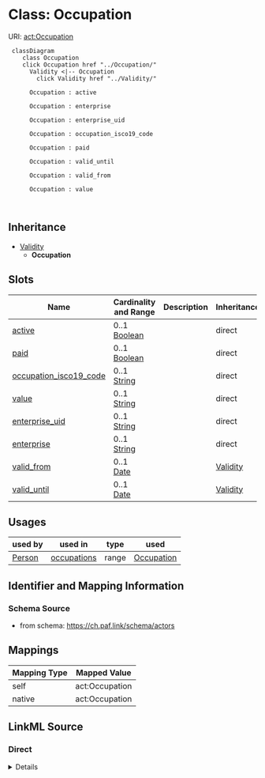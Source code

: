 

# Class: Occupation 



URI: [act:Occupation](https://ch.paf.link/schema/actors/Occupation)





```mermaid
 classDiagram
    class Occupation
    click Occupation href "../Occupation/"
      Validity <|-- Occupation
        click Validity href "../Validity/"
      
      Occupation : active
        
      Occupation : enterprise
        
      Occupation : enterprise_uid
        
      Occupation : occupation_isco19_code
        
      Occupation : paid
        
      Occupation : valid_until
        
      Occupation : valid_from
        
      Occupation : value
        
      
```





## Inheritance
* [Validity](Validity.md)
    * **Occupation**



## Slots

| Name | Cardinality and Range | Description | Inheritance |
| ---  | --- | --- | --- |
| [active](active.md) | 0..1 <br/> [Boolean](Boolean.md) |  | direct |
| [paid](paid.md) | 0..1 <br/> [Boolean](Boolean.md) |  | direct |
| [occupation_isco19_code](occupation_isco19_code.md) | 0..1 <br/> [String](String.md) |  | direct |
| [value](value.md) | 0..1 <br/> [String](String.md) |  | direct |
| [enterprise_uid](enterprise_uid.md) | 0..1 <br/> [String](String.md) |  | direct |
| [enterprise](enterprise.md) | 0..1 <br/> [String](String.md) |  | direct |
| [valid_from](valid_from.md) | 0..1 <br/> [Date](Date.md) |  | [Validity](Validity.md) |
| [valid_until](valid_until.md) | 0..1 <br/> [Date](Date.md) |  | [Validity](Validity.md) |





## Usages

| used by | used in | type | used |
| ---  | --- | --- | --- |
| [Person](Person.md) | [occupations](occupations.md) | range | [Occupation](Occupation.md) |







## Identifier and Mapping Information






### Schema Source


* from schema: https://ch.paf.link/schema/actors




## Mappings

| Mapping Type | Mapped Value |
| ---  | ---  |
| self | act:Occupation |
| native | act:Occupation |






## LinkML Source

<!-- TODO: investigate https://stackoverflow.com/questions/37606292/how-to-create-tabbed-code-blocks-in-mkdocs-or-sphinx -->

### Direct

<details>
```yaml
name: Occupation
from_schema: https://ch.paf.link/schema/actors
is_a: Validity
attributes:
  active:
    name: active
    from_schema: https://ch.paf.link/schema/actors
    rank: 1000
    domain_of:
    - Occupation
    range: boolean
  paid:
    name: paid
    from_schema: https://ch.paf.link/schema/actors
    rank: 1000
    domain_of:
    - Occupation
    range: boolean
  occupation_isco19_code:
    name: occupation_isco19_code
    from_schema: https://ch.paf.link/schema/actors
    rank: 1000
    slot_uri: act:occupationIsco19Code
    domain_of:
    - Occupation
  value:
    name: value
    from_schema: https://ch.paf.link/schema/actors
    domain_of:
    - Name
    - Gender
    - Occupation
    - Training
    - Contact
  enterprise_uid:
    name: enterprise_uid
    from_schema: https://ch.paf.link/schema/actors
    rank: 1000
    slot_uri: act:enterpriseUid
    domain_of:
    - Occupation
  enterprise:
    name: enterprise
    from_schema: https://ch.paf.link/schema/actors
    rank: 1000
    domain_of:
    - Occupation

```
</details>

### Induced

<details>
```yaml
name: Occupation
from_schema: https://ch.paf.link/schema/actors
is_a: Validity
attributes:
  active:
    name: active
    from_schema: https://ch.paf.link/schema/actors
    rank: 1000
    alias: active
    owner: Occupation
    domain_of:
    - Occupation
    range: boolean
  paid:
    name: paid
    from_schema: https://ch.paf.link/schema/actors
    rank: 1000
    alias: paid
    owner: Occupation
    domain_of:
    - Occupation
    range: boolean
  occupation_isco19_code:
    name: occupation_isco19_code
    from_schema: https://ch.paf.link/schema/actors
    rank: 1000
    slot_uri: act:occupationIsco19Code
    alias: occupation_isco19_code
    owner: Occupation
    domain_of:
    - Occupation
    range: string
  value:
    name: value
    from_schema: https://ch.paf.link/schema/actors
    alias: value
    owner: Occupation
    domain_of:
    - Name
    - Gender
    - Occupation
    - Training
    - Contact
    range: string
  enterprise_uid:
    name: enterprise_uid
    from_schema: https://ch.paf.link/schema/actors
    rank: 1000
    slot_uri: act:enterpriseUid
    alias: enterprise_uid
    owner: Occupation
    domain_of:
    - Occupation
    range: string
  enterprise:
    name: enterprise
    from_schema: https://ch.paf.link/schema/actors
    rank: 1000
    alias: enterprise
    owner: Occupation
    domain_of:
    - Occupation
    range: string
  valid_from:
    name: valid_from
    from_schema: https://ch.paf.link/schema/actors
    slot_uri: act:validFrom
    alias: valid_from
    owner: Occupation
    domain_of:
    - Name
    - Validity
    - ElectoralDistrict
    range: date
  valid-until:
    name: valid-until
    from_schema: https://ch.paf.link/schema/actors
    rank: 1000
    slot_uri: act:validUntil
    alias: valid_until
    owner: Occupation
    domain_of:
    - Validity
    - ElectoralDistrict
    range: date

```
</details>